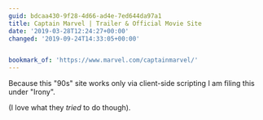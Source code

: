 ```yaml
---
guid: bdcaa430-9f28-4d66-ad4e-7ed644da97a1
title: Captain Marvel | Trailer & Official Movie Site
date: '2019-03-28T12:24:27+00:00'
changed: '2019-09-24T14:33:05+00:00'


bookmark_of: 'https://www.marvel.com/captainmarvel/'
---
```


Because this "90s" site works only via client-side scripting I am filing this under "Irony".

(I love what they _tried_ to do though).

